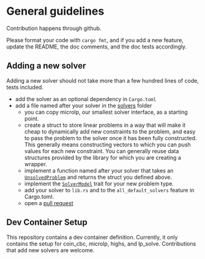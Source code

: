 # General guidelines

Contribution happens through github.

Please format your code with `cargo fmt`, and if you add a new feature, update the README, the doc comments, and the doc tests accordingly.

## Adding a new solver

Adding a new solver should not take more than a few hundred lines of code, tests included.

- add the solver as an optional dependency in `Cargo.toml`
- add a file named after your solver in the [solvers](./src/solvers) folder
  - you can copy microlp, our smallest solver interface, as a starting point.
  - create a struct to store linear problems in a way that will make it cheap to dynamically add new constraints to the problem,
    and easy to pass the problem to the solver once it has been fully constructed.
    This generally means constructing vectors to which you can push values for each new constraint.
    You can generally reuse data structures provided by the library for which you are creating a wrapper.
  - implement a function named after your solver that takes an [`UnsolvedProblem`](https://docs.rs/good_lp/latest/good_lp/variable/struct.UnsolvedProblem.html) and returns the struct you defined above.
  - implement the [`SolverModel`](https://docs.rs/good_lp/latest/good_lp/index.html#reexport.SolverModel) trait for your new problem type.
  - add your solver to `lib.rs` and to the `all_default_solvers` feature in Cargo.toml.
  - open a [pull request](https://github.com/rust-or/good_lp/pulls)

## Dev Container Setup

This repository contains a dev container definition.
Currently, it only contains the setup for coin_cbc, microlp, highs, and lp_solve.
Contributions that add new solvers are welcome.
